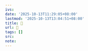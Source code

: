 ```yaml
---
ivs:
date: '2025-10-13T11:29:05+08:00'
lastmod: '2025-10-13T13:04:51+08:00'
title: 󰠄
url: 󰠄
tags: []
src:
note:
---
```

